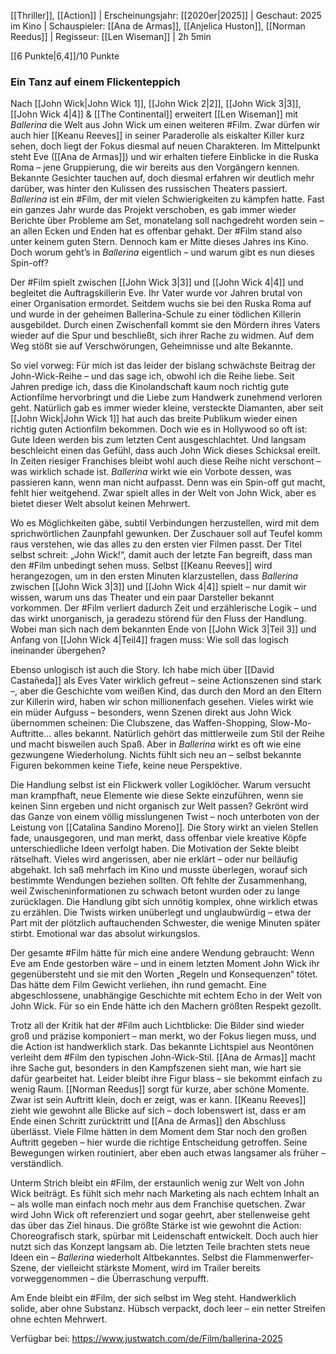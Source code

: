 
[[Thriller]], [[Action]] | Erscheinungsjahr: [[2020er|2025]] | Geschaut: 2025 im Kino | Schauspieler: [[Ana de Armas]], [[Anjelica Huston]], [[Norman Reedus]] | Regisseur: [[Len Wiseman]] | 2h 5min

[[6 Punkte|6,4]]/10 Punkte


### Ein Tanz auf einem Flickenteppich

Nach [[John Wick|John Wick 1]], [[John Wick 2|2]], [[John Wick 3|3]], [[John Wick 4|4]] & [[The Continental]] erweitert [[Len Wiseman]] mit _Ballerina_ die Welt aus John Wick um einen weiteren #Film. Zwar dürfen wir auch hier [[Keanu Reeves]] in seiner Paraderolle als eiskalter Killer kurz sehen, doch liegt der Fokus diesmal auf neuen Charakteren. Im Mittelpunkt steht Eve ([[Ana de Armas]]) und wir erhalten tiefere Einblicke in die Ruska Roma – jene Gruppierung, die wir bereits aus den Vorgängern kennen. Bekannte Gesichter tauchen auf, doch diesmal erfahren wir deutlich mehr darüber, was hinter den Kulissen des russischen Theaters passiert. _Ballerina_ ist ein #Film, der mit vielen Schwierigkeiten zu kämpfen hatte. Fast ein ganzes Jahr wurde das Projekt verschoben, es gab immer wieder Berichte über Probleme am Set, monatelang soll nachgedreht worden sein – an allen Ecken und Enden hat es offenbar gehakt. Der #Film stand also unter keinem guten Stern. Dennoch kam er Mitte dieses Jahres ins Kino. Doch worum geht’s in _Ballerina_ eigentlich – und warum gibt es nun dieses Spin-off?

Der #Film spielt zwischen [[John Wick 3|3]] und [[John Wick 4|4]] und begleitet die Auftragskillerin Eve. Ihr Vater wurde vor Jahren brutal von einer Organisation ermordet. Seitdem wuchs sie bei den Ruska Roma auf und wurde in der geheimen Ballerina-Schule zu einer tödlichen Killerin ausgebildet. Durch einen Zwischenfall kommt sie den Mördern ihres Vaters wieder auf die Spur und beschließt, sich ihrer Rache zu widmen. Auf dem Weg stößt sie auf Verschwörungen, Geheimnisse und alte Bekannte.

So viel vorweg: Für mich ist das leider der bislang schwächste Beitrag der John-Wick-Reihe – und das sage ich, obwohl ich die Reihe liebe. Seit Jahren predige ich, dass die Kinolandschaft kaum noch richtig gute Actionfilme hervorbringt und die Liebe zum Handwerk zunehmend verloren geht. Natürlich gab es immer wieder kleine, versteckte Diamanten, aber seit [[John Wick|John Wick 1]] hat auch das breite Publikum wieder einen richtig guten Actionfilm bekommen. Doch wie es in Hollywood so oft ist: Gute Ideen werden bis zum letzten Cent ausgeschlachtet. Und langsam beschleicht einen das Gefühl, dass auch John Wick dieses Schicksal ereilt. In Zeiten riesiger Franchises bleibt wohl auch diese Reihe nicht verschont – was wirklich schade ist. _Ballerina_ wirkt wie ein Vorbote dessen, was passieren kann, wenn man nicht aufpasst. Denn was ein Spin-off gut macht, fehlt hier weitgehend. Zwar spielt alles in der Welt von John Wick, aber es bietet dieser Welt absolut keinen Mehrwert.

Wo es Möglichkeiten gäbe, subtil Verbindungen herzustellen, wird mit dem sprichwörtlichen Zaunpfahl gewunken. Der Zuschauer soll auf Teufel komm raus verstehen, wie das alles zu den ersten vier Filmen passt. Der Titel selbst schreit: „John Wick!“, damit auch der letzte Fan begreift, dass man den #Film unbedingt sehen muss. Selbst [[Keanu Reeves]] wird herangezogen, um in den ersten Minuten klarzustellen, dass _Ballerina_ zwischen [[John Wick 3|3]] und [[John Wick 4|4]] spielt – nur damit wir wissen, warum uns das Theater und ein paar Darsteller bekannt vorkommen. Der #Film verliert dadurch Zeit und erzählerische Logik – und das wirkt unorganisch, ja geradezu störend für den Fluss der Handlung. Wobei man sich nach dem bekannten Ende von [[John Wick 3|Teil 3]] und Anfang von [[John Wick 4|Teil4]] fragen muss: Wie soll das logisch ineinander übergehen?

Ebenso unlogisch ist auch die Story. Ich habe mich über [[David Castañeda]] als Eves Vater wirklich gefreut – seine Actionszenen sind stark –, aber die Geschichte vom weißen Kind, das durch den Mord an den Eltern zur Killerin wird, haben wir schon millionenfach gesehen. Vieles wirkt wie ein müder Aufguss – besonders, wenn Szenen direkt aus John Wick übernommen scheinen: Die Clubszene, das Waffen-Shopping, Slow-Mo-Auftritte... alles bekannt. Natürlich gehört das mittlerweile zum Stil der Reihe und macht bisweilen auch Spaß. Aber in _Ballerina_ wirkt es oft wie eine gezwungene Wiederholung. Nichts fühlt sich neu an – selbst bekannte Figuren bekommen keine Tiefe, keine neue Perspektive.

Die Handlung selbst ist ein Flickwerk voller Logiklöcher. Warum versucht man krampfhaft, neue Elemente wie diese Sekte einzuführen, wenn sie keinen Sinn ergeben und nicht organisch zur Welt passen? Gekrönt wird das Ganze von einem völlig misslungenen Twist – noch unterboten von der Leistung von [[Catalina Sandino Moreno]]. Die Story wirkt an vielen Stellen fade, unausgegoren, und man merkt, dass offenbar viele kreative Köpfe unterschiedliche Ideen verfolgt haben. Die Motivation der Sekte bleibt rätselhaft. Vieles wird angerissen, aber nie erklärt – oder nur beiläufig abgehakt. Ich saß mehrfach im Kino und musste überlegen, worauf sich bestimmte Wendungen beziehen sollten. Oft fehlte der Zusammenhang, weil Zwischeninformationen zu schwach betont wurden oder zu lange zurücklagen. Die Handlung gibt sich unnötig komplex, ohne wirklich etwas zu erzählen. Die Twists wirken unüberlegt und unglaubwürdig – etwa der Part mit der plötzlich auftauchenden Schwester, die wenige Minuten später stirbt. Emotional war das absolut wirkungslos.

Der gesamte #Film hätte für mich eine andere Wendung gebraucht: Wenn Eve am Ende gestorben wäre – und in einem letzten Moment John Wick ihr gegenübersteht und sie mit den Worten „Regeln und Konsequenzen“ tötet. Das hätte dem Film Gewicht verliehen, ihn rund gemacht. Eine abgeschlossene, unabhängige Geschichte mit echtem Echo in der Welt von John Wick. Für so ein Ende hätte ich den Machern größten Respekt gezollt.

Trotz all der Kritik hat der #Film auch Lichtblicke: Die Bilder sind wieder groß und präzise komponiert – man merkt, wo der Fokus liegen muss, und die Action ist handwerklich stark. Das bekannte Lichtspiel aus Neontönen verleiht dem #Film den typischen John-Wick-Stil. [[Ana de Armas]] macht ihre Sache gut, besonders in den Kampfszenen sieht man, wie hart sie dafür gearbeitet hat. Leider bleibt ihre Figur blass – sie bekommt einfach zu wenig Raum. [[Norman Reedus]] sorgt für kurze, aber schöne Momente. Zwar ist sein Auftritt klein, doch er zeigt, was er kann. [[Keanu Reeves]] zieht wie gewohnt alle Blicke auf sich – doch lobenswert ist, dass er am Ende einen Schritt zurücktritt und [[Ana de Armas]] den Abschluss überlässt. Viele Filme hätten in dem Moment dem Star noch den großen Auftritt gegeben – hier wurde die richtige Entscheidung getroffen. Seine Bewegungen wirken routiniert, aber eben auch etwas langsamer als früher – verständlich.

Unterm Strich bleibt ein #Film, der erstaunlich wenig zur Welt von John Wick beiträgt. Es fühlt sich mehr nach Marketing als nach echtem Inhalt an – als wolle man einfach noch mehr aus dem Franchise quetschen. Zwar wird John Wick oft referenziert und sogar geehrt, aber stellenweise geht das über das Ziel hinaus. Die größte Stärke ist wie gewohnt die Action: Choreografisch stark, spürbar mit Leidenschaft entwickelt. Doch auch hier nutzt sich das Konzept langsam ab. Die letzten Teile brachten stets neue Ideen ein – _Ballerina_ wiederholt Altbekanntes. Selbst die Flammenwerfer-Szene, der vielleicht stärkste Moment, wird im Trailer bereits vorweggenommen – die Überraschung verpufft.

Am Ende bleibt ein #Film, der sich selbst im Weg steht. Handwerklich solide, aber ohne Substanz. Hübsch verpackt, doch leer – ein netter Streifen ohne echten Mehrwert.


Verfügbar bei: https://www.justwatch.com/de/Film/ballerina-2025
